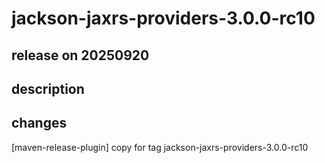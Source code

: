 # jackson-jaxrs-providers-3.0.0-rc10

## release on 20250920
## description
## changes
[maven-release-plugin] copy for tag jackson-jaxrs-providers-3.0.0-rc10

